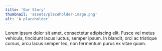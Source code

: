 ```yaml
---
title: 'Our Story'
thumbnail: 'assets/placeholder-image.png'
alt: 'A placeholder'
---
```


Lorem ipsum dolor sit amet, consectetur adipiscing elit. Fusce vel metus vehicula, tincidunt lacus luctus, semper ipsum. In blandit, orci ac tristique cursus, arcu lacus semper leo, non fermentum purus ex vitae quam.
